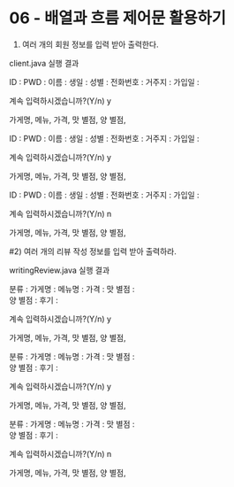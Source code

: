 # 06 - 배열과 흐름 제어문 활용하기

1) 여러 개의 회원 정보를 입력 받아 출력한다.

client.java 실행 결과

ID :
PWD : 
이름 : 
생일 :
성별 : 
전화번호 : 
거주지 : 
가입일 :

계속 입력하시겠습니까?(Y/n) y

가게명, 메뉴, 가격, 맛 별점, 양 별점,

ID :
PWD : 
이름 : 
생일 :
성별 : 
전화번호 : 
거주지 : 
가입일 :

계속 입력하시겠습니까?(Y/n) y

가게명, 메뉴, 가격, 맛 별점, 양 별점,

ID :
PWD : 
이름 : 
생일 :
성별 : 
전화번호 : 
거주지 : 
가입일 :

계속 입력하시겠습니까?(Y/n) n

가게명, 메뉴, 가격, 맛 별점, 양 별점,


#2) 여러 개의 리뷰 작성 정보를 입력 받아 출력하라.

writingReview.java 실행 결과

분류 : 
가게명 : 
메뉴명 : 
가격 : 
맛 별점 :  
양 별점 :
후기 : 

계속 입력하시겠습니까?(Y/n) y

가게명, 메뉴, 가격, 맛 별점, 양 별점,

분류 : 
가게명 : 
메뉴명 : 
가격 : 
맛 별점 :  
양 별점 :
후기 : 

계속 입력하시겠습니까?(Y/n) y

가게명, 메뉴, 가격, 맛 별점, 양 별점,

분류 : 
가게명 : 
메뉴명 : 
가격 : 
맛 별점 :  
양 별점 :
후기 : 

계속 입력하시겠습니까?(Y/n) n

가게명, 메뉴, 가격, 맛 별점, 양 별점,